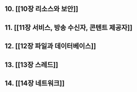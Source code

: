 
## 10. [[10장 리소스와 보안]]
## 11. [[11장 서비스, 방송 수신자, 콘텐트 제공자]]
## 12. [[12장 파일과 데이터베이스]]
## 13. [[13장 스레드]]

## 14. [[14장 네트워크]]
